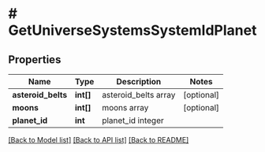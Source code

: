 # # GetUniverseSystemsSystemIdPlanet

## Properties

Name | Type | Description | Notes
------------ | ------------- | ------------- | -------------
**asteroid_belts** | **int[]** | asteroid_belts array | [optional]
**moons** | **int[]** | moons array | [optional]
**planet_id** | **int** | planet_id integer |

[[Back to Model list]](../../README.md#models) [[Back to API list]](../../README.md#endpoints) [[Back to README]](../../README.md)
